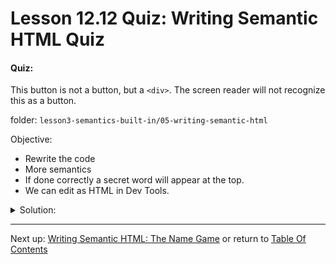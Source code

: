 # Lesson 12.12 Quiz: Writing Semantic HTML Quiz

#### Quiz:

This button is not a button, but a `<div>`. The screen reader will not recognize this as a button.

folder: `lesson3-semantics-built-in/05-writing-semantic-html`

Objective:
- Rewrite the code 
- More semantics
- If done correctly a secret word will appear at the top.
- We can edit as HTML in Dev Tools.

<details>
<summary>Solution:</summary>

The secret word is: "MARSUPIAL"

</details>

- - -
Next up: [Writing Semantic HTML: The Name Game](ND024_Part2_Lesson12_13.md) or return to [Table Of Contents](./ND024_TableOfContents.md)

